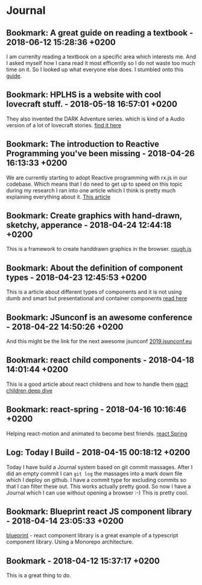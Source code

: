 # Journal


## Bookmark: A great guide on reading a textbook - 2018-06-12 15:28:36 +0200

 I am currenlty reading a textbook on a specific area which interests me. And I asked myself how I
cana read it most efficently so I do not waste too much time on it. So I looked up what everyone
else does. I stumbled onto this
[guide](https://www.cornellcollege.edu/academic-support-and-advising/study-tips/reading-textbooks.shtml).
 

## Bookmark: HPLHS is a website with cool lovecraft stuff. - 2018-05-18 16:57:01 +0200

 They also invented the DARK Adventure series. which is kind of a Audio version of a lot of lovecraft
stories. [find it here](http://www.hplhs.org/)
 

## Bookmark: The introduction to Reactive Programming you've been missing - 2018-04-26 16:13:33 +0200

 We are currently starting to adopt Reactive programming with rx.js in our codebase. Which means that I do need to get up to speed on this topic during my research I ran into one article which I think is pretty much explaining everything about it. [This article](https://gist.github.com/staltz/868e7e9bc2a7b8c1f754)
 

## Bookmark: Create graphics with hand-drawn, sketchy, apperance - 2018-04-24 12:44:18 +0200

 This is a framework to create handdrawn graphics in the browser. [rough.js](http://roughjs.com/)
 

## Bookmark: About the definition of component types - 2018-04-23 12:45:53 +0200

 This is a article about different types of components and it is not using dumb and smart but
presentational and container components [read
here](https://medium.com/@dan_abramov/smart-and-dumb-components-7ca2f9a7c7d0)
 

## Bookmark: JSunconf is an awesome conference - 2018-04-22 14:50:26 +0200

 And this might be the link for the next awesome jsunconf
[2019.jsunconf.eu](https://2019.jsunconf.eu)
 

## Bookmark: react child components - 2018-04-18 14:01:44 +0200

 This is a good article about react childrens and how to handle them [react children deep
dive](https://mxstbr.blog/2017/02/react-children-deepdive/)
 

## Bookmark: react-spring - 2018-04-16 10:16:46 +0200

 Helping react-motion and animated to become best friends. [react Spring](https://github.com/drcmda/react-spring)
 

## Log: Today I Build - 2018-04-15 00:18:12 +0200

 Today I have build a Journal system based on git commit massages. After I did an empty commit I can
`git log` the massages into a mark down file which I deploy on github. I have a commit type for
excluding commits so that I can filter these out. This works actually pretty good. So now I have a
Journal which I can use without opening a browser :-) This is pretty cool.
 

## Bookmark: Blueprint react JS component library - 2018-04-14 23:05:33 +0200

 [blueprint](http://blueprintjs.com/) - react component library is a great example of a typescript
component library. Using a Monorepo architecture.
 

## Bookmark - 2018-04-12 15:37:17 +0200

 This is a great thing to do.
 

